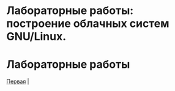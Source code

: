 # Лабораторные работы: построение облачных систем GNU/Linux.
# Лабораторные работы

[Первая](laba1.md) | 
